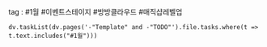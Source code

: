
tag : #1월 #이벤트스테이지  #방방클라우드  #매직샵레벨업 






```dataviewjs 
dv.taskList(dv.pages('-"Template" and -"TODO"').file.tasks.where(t => t.text.includes("#1월")))
```




